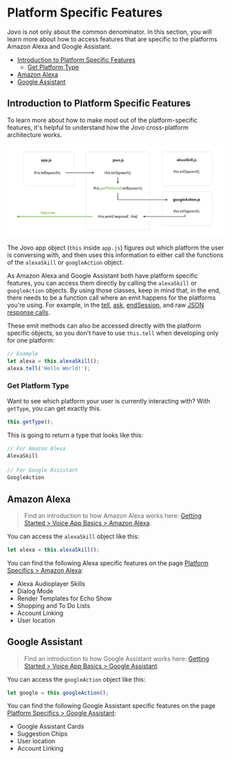 # Platform Specific Features

Jovo is not only about the common denominator. In this section, you will learn more about how to access features that are specific to the platforms Amazon Alexa and Google Assistant.

* [Introduction to Platform Specific Features](#introduction-to-platform-specific-features)
  * [Get Platform Type](#get-platform-type)
* [Amazon Alexa](#amazon-alexa)
* [Google Assistant](#google-assistant)

## Introduction to Platform Specific Features

To learn more about how to make most out of the platform-specific features, it's helpful to understand how the Jovo cross-platform architecture works.

![Jovo Platform Specific Tell Response](../img/platform-specific-tell.png)

The Jovo app object (`this` inside `app.js`) figures out which platform the user is conversing with, and then uses this information to either call the functions of the `alexaSkill` or `googleAction` object.

As Amazon Alexa and Google Assistant both have platform specific features, you can access them directly by calling the `alexaSkill` or `googleAction` objects. By using those classes, keep in mind that, in the end, there needs to be a function call where an emit happens for the platforms you're using. For example, in the [tell](../04_app-logic/03_output#tell), [ask](../04_app-logic/03_output#ask), [endSession](../04_app-logic/03_output#no-speech-output), and raw [JSON response calls](../04_app-logic/03_output#raw-json-responses).

These emit methods can also be accessed directly with the platform specific objects, so you don't have to use `this.tell` when developing only for one platform:

```javascript
// Example
let alexa = this.alexaSkill();
alexa.tell('Hello World!');
```

### Get Platform Type

Want to see which platform your user is currently interacting with? With `getType`, you can get exactly this.

```javascript
this.getType();
```

This is going to return a type that looks like this:

```javascript
// For Amazon Alexa
AlexaSkill

// For Google Assistant
GoogleAction
```


## Amazon Alexa

> Find an introduction to how Amazon Alexa works here: [Getting Started > Voice App Basics > Amazon Alexa](../01_getting-started/voice-app-basics.md/#amazon-alexa).

You can access the `alexaSkill` object like this:

```javascript
let alexa = this.alexaSkill();
```

You can find the following Alexa specific features on the page [Platform Specifics > Amazon Alexa](../05_platform-specifics/amazon-alexa):

* Alexa Audioplayer Skills
* Dialog Mode
* Render Templates for Echo Show
* Shopping and To Do Lists
* Account Linking
* User location


## Google Assistant

> Find an introduction to how Google Assistant works here: [Getting Started > Voice App Basics > Google Assistant](../01_getting-started/voice-app-basics.md/#google-assistant).

You can access the `googleAction` object like this:

```javascript
let google = this.googleAction();
```

You can find the following Google Assistant specific features on the page [Platform Specifics > Google Assistant](../05_platform-specifics/google-assistant):

* Google Assistant Cards
* Suggestion Chips
* User location
* Account Linking